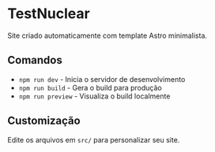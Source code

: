# TestNuclear

Site criado automaticamente com template Astro minimalista.

## Comandos

- `npm run dev` - Inicia o servidor de desenvolvimento
- `npm run build` - Gera o build para produção
- `npm run preview` - Visualiza o build localmente

## Customização

Edite os arquivos em `src/` para personalizar seu site.

